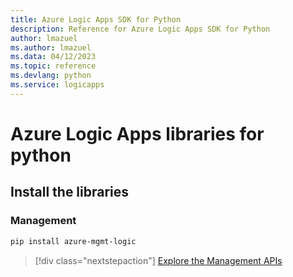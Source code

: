 ```yaml
---
title: Azure Logic Apps SDK for Python
description: Reference for Azure Logic Apps SDK for Python
author: lmazuel
ms.author: lmazuel
ms.data: 04/12/2023
ms.topic: reference
ms.devlang: python
ms.service: logicapps
---
```

# Azure Logic Apps libraries for python

## Install the libraries


### Management

```bash
pip install azure-mgmt-logic
```
> [!div class="nextstepaction"]
> [Explore the Management APIs](/python/api/azure-mgmt-logic)
